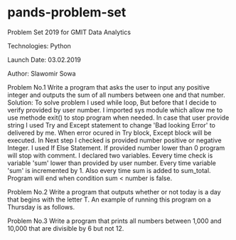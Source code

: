 # pands-problem-set

Problem Set 2019 for GMIT Data Analytics 

Technologies: Python

Launch Date: 03.02.2019

Author: Slawomir Sowa

Problem No.1 
    Write a program that asks the user to input any positive integer and outputs the
    sum of all numbers between one and that number.
Solution:
    To solve problem I used while loop,
    But before that I decide to verify provided by user number. I imported sys module which allow me to use methode exit() to stop program when needed. In case that user provide string I used Try and Except statement to change 'Bad looking Error' to delivered by me. When error ocured in Try block, Except block will be executed. In  Next step I checked is provided number positive or negative Integer. I used If Else Statement. If provided number lower than 0 program will stop with comment. I declared two variables.
    Eevery time check is variable 'sum' lower than provided by user number. Every time variable 'sum' is incremented by 1. Also every time sum is added to sum_total. Program will end when condition sum < number is false. 

Problem No.2
    Write a program that outputs whether or not today is a day that begins with the
    letter T. An example of running this program on a Thursday is as follows.

Problem No.3
    Write a program that prints all numbers between 1,000 and 10,000 that are divisible
    by 6 but not 12.


